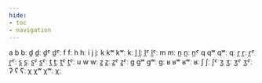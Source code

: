```yaml
---
hide:
- toc
- navigation
---
```

a
b
bː
d̪
d̪ː
d̪ˤ
d̪ˤː
f
fː
h
hː
i
j
jː
k
kʷ
kʷː
kː
l̪
l̪ː
l̪ˤ
l̪ˤː
m
mː
n̪
n̪ː
n̪ˤ
q
qʷ
qʷː
qː
r̪
r̪ː
r̪ˤ
r̪ˤː
s̪
s̪ː
s̪ˤ
s̪ˤː
t̪
t̪ː
t̪ˤ
t̪ˤː
u
w
wː
z̪
z̪ː
z̪ˤ
z̪ˤː
ɡ
ɡʷ
ɡʷː
ɡː
ʁ
ʁʷ
ʁʷː
ʁː
ʃ
ʃː
ʃˤ
ʒ
ʒː
ʒˤ
ʒˤː
ʔ
ʕ
ʕː
χ
χʷ
χʷː
χː
